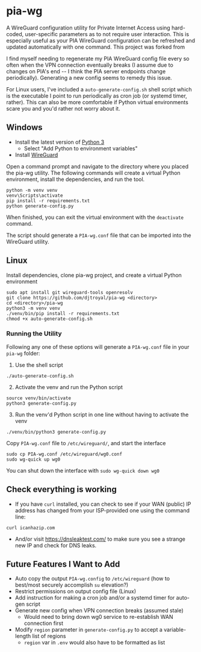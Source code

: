 # pia-wg

A WireGuard configuration utility for Private Internet Access using hard-coded, user-specific parameters as to not require user interaction. This is especially useful as your PIA WireGuard configuration can be refreshed and updated automatically with one command. This project was forked from [](https://github.com/hsand/pia-wg)

I find myself needing to regenerate my PIA WireGuard config file every so often when the VPN connection eventually breaks (I assume due to changes on PIA's end -- I think the PIA server endpoints change periodically). Generating a new config seems to remedy this issue.

For Linux users, I've included a `auto-generate-config.sh` shell script which is the executable I point to run periodically as cron job (or systemd timer, rather). This can also be more comfortable if Python virtual environments scare you and you'd rather not worry about it.

## Windows

- Install the latest version of [Python 3](https://www.python.org/downloads/windows/)
  - Select "Add Python to environment variables"
- Install [WireGuard](https://www.wireguard.com/install/)

Open a command prompt and navigate to the directory where you placed the pia-wg utility. The following commands will create a virtual Python environment, install the dependencies, and run the tool.

```
python -m venv venv
venv\Scripts\activate
pip install -r requirements.txt
python generate-config.py
```

When finished, you can exit the virtual environment with the `deactivate` command.

The script should generate a `PIA-wg.conf` file that can be imported into the WireGuard utility.

## Linux

Install dependencies, clone pia-wg project, and create a virtual Python environment

```
sudo apt install git wireguard-tools openresolv
git clone https://github.com/djtroyal/pia-wg <directory>
cd <directory>/pia-wg
python3 -m venv venv
./venv/bin/pip install -r requirements.txt
chmod +x auto-generate-config.sh
```

### Running the Utility

Following any one of these options will generate a `PIA-wg.conf` file in your `pia-wg` folder:

1. Use the shell script
```
./auto-generate-config.sh
```

2.  Activate the venv and run the Python script
```
source venv/bin/activate
python3 generate-config.py
```

3. Run the venv'd Python script in one line without having to activate the venv
```
./venv/bin/python3 generate-config.py
```


Copy  `PIA-wg.conf` file to `/etc/wireguard/`, and start the interface

```
sudo cp PIA-wg.conf /etc/wireguard/wg0.conf
sudo wg-quick up wg0
```

You can shut down the interface with `sudo wg-quick down wg0`

## Check everything is working

- If you have `curl` installed, you can check to see if your WAN (public) IP address has changed from your ISP-provided one using the command line:
```
curl icanhazip.com
```

- And/or visit https://dnsleaktest.com/ to make sure you see a strange new IP and check for DNS leaks.


## Future Features I Want to Add
- Auto copy the output `PIA-wg.config` to `/etc/wireguard` (how to best/most securely accomplish `su` elevation?)
- Restrict permissions on output config file (Linux)
- Add instruction for making a cron job and/or a systemd timer for auto-gen script
- Generate new config when VPN connection breaks (assumed stale) 
  - Would need to bring down wg0 service to re-establish WAN connection first
- Modify `region` parameter in `generate-config.py` to accept a variable-length list of regions
  - `region` var in `.env` would also have to be formatted as list